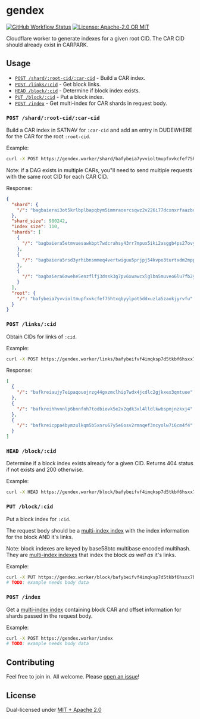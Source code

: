 # gendex

<p>
  <a href="https://github.com/web3-storage/gendex/actions/workflows/release.yml"><img alt="GitHub Workflow Status" src="https://img.shields.io/github/actions/workflow/status/web3-storage/gendex/test.yml?branch=main&style=for-the-badge" /></a>
  <a href="https://github.com/web3-storage/gendex/blob/main/LICENSE.md"><img alt="License: Apache-2.0 OR MIT" src="https://img.shields.io/badge/LICENSE-Apache--2.0%20OR%20MIT-yellow?style=for-the-badge" /></a>
</p>

Cloudflare worker to generate indexes for a given root CID. The CAR CID should already exist in CARPARK.

## Usage

* [`POST /shard/:root-cid/:car-cid`](#post-shardroot-cidcar-cid) - Build a CAR index.
* [`POST /links/:cid`](#post-linkscid) - Get block links.
* [`HEAD /block/:cid`](#head-blockcid) - Determine if block index exists.
* [`PUT /block/:cid`](#put-blockcid) - Put a block index.
* [`POST /index`](#post-index) - Get multi-index for CAR shards in request body.

### `POST /shard/:root-cid/:car-cid`

Build a CAR index in SATNAV for `:car-cid` and add an entry in DUDEWHERE for the CAR for the root `:root-cid`.

Example:

```sh
curl -X POST https://gendex.worker/shard/bafybeia7yvvioltmupfxvkcfef75htxqbyylpot5ddxuzla5zaokjyrvfu/bagbaierai3ot5krlbplbapqbym5immraoercsqwz2v226i77dcxnxrfaazbq
```

Note: if a DAG exists in multiple CARs, you"ll need to send multiple requests with the same root CID for each CAR CID.

Response:

```json
{
  "shard": {
    "/": "bagbaierai3ot5krlbplbapqbym5immraoercsqwz2v226i77dcxnxrfaazbq"
  },
  "shard_size": 980242,
  "index_size": 110,
  "shards": [
    {
      "/": "bagbaiera5etmvuesawkbpt7wdcrahsy43rr7mpux5iki2asggb4ps27ovyta"
    },
    {
      "/": "bagbaiera5rsd3yrhibnsmmeq4vertwiguu5prjpj54kvpo3turtxdm2mpp3q"
    },
    {
      "/": "bagbaiera6awehe5enzflfj3dssk3g7pv6xwawcxlglbn5muveo6lu7fb2yrq"
    }
  ],
  "root": {
    "/": "bafybeia7yvvioltmupfxvkcfef75htxqbyylpot5ddxuzla5zaokjyrvfu"
  }
}
```

### `POST /links/:cid`

Obtain CIDs for links of `:cid`.

Example:

```sh
curl -X POST https://gendex.worker/links/bafybeifvf4imqksp7d5tkbf6hsxx7bg5kexbpdojfrl7ibrpi3mzaws3b4
```

Response:

```json
[
  {
    "/": "bafkreiaujy7eipaqouojrzg44gxzmclhip7wdx4jcdlc2gjkxex3qmtuoe"
  },
  {
    "/": "bafkreihhvnnlp6bnnfnh7todbiovk5e2x2qdk3xl4lldlkwbspmjnzkxj4"
  },
  {
    "/": "bafkreicppa4bymzulkqm5b5xnru67y5e6osv2rmnqef3ncyolw7i6cm4f4"
  }
]
```

### `HEAD /block/:cid`

Determine if a block index exists already for a given CID. Returns 404 status if not exists and 200 otherwise.

Example:

```sh
curl -X HEAD https://gendex.worker/block/bafybeifvf4imqksp7d5tkbf6hsxx7bg5kexbpdojfrl7ibrpi3mzaws3b4
```

### `PUT /block/:cid`

Put a block index for `:cid`.

The request body should be a [multi-index index](https://github.com/alanshaw/cardex#multi-index-index) with the index information for the block AND it's links.

Note: block indexes are keyed by base58btc multibase encoded multihash. They are [multi-index indexes](https://github.com/alanshaw/cardex#multi-index-index) that index the block _as well as_ it's links.

Example:

```sh
curl -X PUT https://gendex.worker/block/bafybeifvf4imqksp7d5tkbf6hsxx7bg5kexbpdojfrl7ibrpi3mzaws3b4
# TODO: example needs body data
```

### `POST /index`

Get a [multi-index index](https://github.com/alanshaw/cardex#multi-index-index) containing block CAR and offset information for shards passed in the request body.

Example:

```sh
curl -X POST https://gendex.worker/index
# TODO: example needs body data
```

## Contributing

Feel free to join in. All welcome. Please [open an issue](https://github.com/web3-storage/gendex/issues)!

## License

Dual-licensed under [MIT + Apache 2.0](https://github.com/web3-storage/gendex/blob/main/LICENSE.md)
